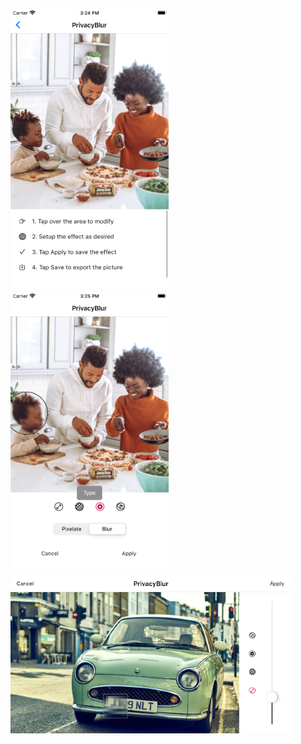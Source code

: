 ![Helplines Screenshot](assets/case_1.png)
![Helplines Screenshot](assets/case_2.png)
![Helplines Screenshot](assets/case_3.png)